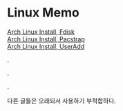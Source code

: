 # Linux Memo

[Arch Linux Install, Fdisk](md/arch-linux-install-2021-01.md)\
[Arch Linux Install, Pacstrap](md/arch-linux-install-2021-02.md)\
[Arch Linux Install, UserAdd](md/arch-linux-install-2021-03.md)


.

.

.


다른 글들은 오래되서 사용하기 부적합하다.
